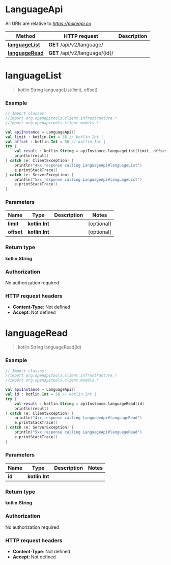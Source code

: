 # LanguageApi

All URIs are relative to *https://pokeapi.co*

Method | HTTP request | Description
------------- | ------------- | -------------
[**languageList**](LanguageApi.md#languageList) | **GET** /api/v2/language/ | 
[**languageRead**](LanguageApi.md#languageRead) | **GET** /api/v2/language/{id}/ | 


<a name="languageList"></a>
# **languageList**
> kotlin.String languageList(limit, offset)



### Example
```kotlin
// Import classes:
//import org.openapitools.client.infrastructure.*
//import org.openapitools.client.models.*

val apiInstance = LanguageApi()
val limit : kotlin.Int = 56 // kotlin.Int | 
val offset : kotlin.Int = 56 // kotlin.Int | 
try {
    val result : kotlin.String = apiInstance.languageList(limit, offset)
    println(result)
} catch (e: ClientException) {
    println("4xx response calling LanguageApi#languageList")
    e.printStackTrace()
} catch (e: ServerException) {
    println("5xx response calling LanguageApi#languageList")
    e.printStackTrace()
}
```

### Parameters

Name | Type | Description  | Notes
------------- | ------------- | ------------- | -------------
 **limit** | **kotlin.Int**|  | [optional]
 **offset** | **kotlin.Int**|  | [optional]

### Return type

**kotlin.String**

### Authorization

No authorization required

### HTTP request headers

 - **Content-Type**: Not defined
 - **Accept**: Not defined

<a name="languageRead"></a>
# **languageRead**
> kotlin.String languageRead(id)



### Example
```kotlin
// Import classes:
//import org.openapitools.client.infrastructure.*
//import org.openapitools.client.models.*

val apiInstance = LanguageApi()
val id : kotlin.Int = 56 // kotlin.Int | 
try {
    val result : kotlin.String = apiInstance.languageRead(id)
    println(result)
} catch (e: ClientException) {
    println("4xx response calling LanguageApi#languageRead")
    e.printStackTrace()
} catch (e: ServerException) {
    println("5xx response calling LanguageApi#languageRead")
    e.printStackTrace()
}
```

### Parameters

Name | Type | Description  | Notes
------------- | ------------- | ------------- | -------------
 **id** | **kotlin.Int**|  |

### Return type

**kotlin.String**

### Authorization

No authorization required

### HTTP request headers

 - **Content-Type**: Not defined
 - **Accept**: Not defined

